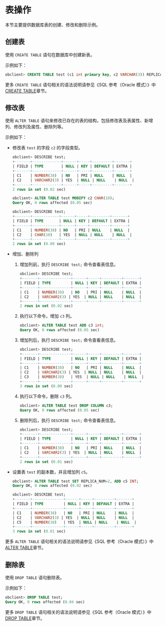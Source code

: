 表操作 
========================

本节主要提供数据库表的创建、修改和删除示例。

创建表 
------------------------

使用 `CREATE TABLE` 语句在数据库中创建新表。

示例如下：

```sql
obclient> CREATE TABLE test (c1 int primary key, c2 VARCHAR(3)) REPLICA_NUM = 3, PRIMARY_ZONE = 'zone1';
```



更多 `CREATE TABLE` 语句相关的语法说明请参见《SQL 参考（Oracle 模式）》中 [CREATE TABLE](t1988739.html#topic-1988739)章节。

修改表 
------------------------

使用 `ALTER TABLE` 语句来修改已存在的表的结构，包括修改表及表属性、新增列、修改列及属性、删除列等。

示例如下：

* 修改表 `test` 的字段 `c2` 的字段类型。

  ```sql
  obclient> DESCRIBE test;
  +-------+-------------+------+-----+---------+-------+
  | FIELD | TYPE        | NULL | KEY | DEFAULT | EXTRA |
  +-------+-------------+------+-----+---------+-------+
  | C1    | NUMBER(38)  | NO   | PRI | NULL    | NULL  |
  | C2    | VARCHAR2(3) | YES  | NULL | NULL    | NULL  |
  +-------+-------------+------+-----+---------+-------+
  2 rows in set (0.02 sec)
  
  obclient> ALTER TABLE test MODIFY c2 CHAR(10);
  Query OK, 0 rows affected (0.05 sec)
  
  obclient> DESCRIBE test;
  +-------+------------+------+-----+---------+-------+
  | FIELD | TYPE       | NULL | KEY | DEFAULT | EXTRA |
  +-------+------------+------+-----+---------+-------+
  | C1    | NUMBER(38) | NO   | PRI | NULL    | NULL  |
  | C2    | CHAR(10)   | YES  | NULL | NULL    | NULL  |
  +-------+------------+------+-----+---------+-------+
  2 rows in set (0.00 sec)
  ```

  

* 增加、删除列

  1. 增加列前，执行 `DESCRIBE test;` 命令查看表信息。

     ```sql
     obclient> DESCRIBE test;
     +-------+--------------+------+-----+---------+-------+
     | FIELD | TYPE         | NULL | KEY | DEFAULT | EXTRA |
     +-------+--------------+------+-----+---------+-------+
     | C1    | NUMBER(38)   | NO   | PRI | NULL    | NULL  |
     | C2    | VARCHAR2(3) | YES  | NULL | NULL    | NULL  |
     +-------+--------------+------+-----+---------+-------+
     2 rows in set (0.02 sec)
     ```

     
  
  2. 执行以下命令，增加 `c3` 列。

     ```sql
     obclient> ALTER TABLE test ADD c3 int;
     Query OK, 0 rows affected (0.05 sec)
     ```

     
  
  3. 增加列后，执行 `DESCRIBE test;` 命令查看表信息。

     ```sql
     obclient> DESCRIBE test;
     +-------+--------------+------+-----+---------+-------+
     | FIELD | TYPE         | NULL | KEY | DEFAULT | EXTRA |
     +-------+--------------+------+-----+---------+-------+
     | C1    | NUMBER(38)   | NO   | PRI | NULL    | NULL  |
     | C2    | VARCHAR2(3) | YES  | NULL | NULL    | NULL  |
     | C3    | NUMBER(38)   | YES  | NULL | NULL    | NULL  |
     +-------+--------------+------+-----+---------+-------+
     3 rows in set (0.00 sec)
     ```

     
  
  4. 执行以下命令，删除 `c3` 列。

     ```sql
     obclient> ALTER TABLE test DROP COLUMN c3;
     Query OK, 0 rows affected (0.05 sec)
     ```

     
  
  5. 删除列后，执行 `DESCRIBE test;` 命令查看表信息。

     ```sql
     obclient> DESCRIBE test;
     +-------+--------------+------+-----+---------+-------+
     | FIELD | TYPE         | NULL | KEY | DEFAULT | EXTRA |
     +-------+--------------+------+-----+---------+-------+
     | C1    | NUMBER(38)   | NO   | PRI | NULL    | NULL  |
     | C2    | VARCHAR2(3) | YES  | NULL | NULL    | NULL  |
     +-------+--------------+------+-----+---------+-------+
     2 rows in set (0.01 sec)
     ```

     
  

  

* 设置表 `test` 的副本数，并且增加列 `c5`。

  ```sql
  obclient> ALTER TABLE test SET REPLICA_NUM=2, ADD c5 INT;
  Query OK, 0 rows affected (0.02 sec)
  
  obclient> DESCRIBE test;
  +-------+--------------+------+-----+---------+-------+
  | FIELD | TYPE         | NULL | KEY | DEFAULT | EXTRA |
  +-------+--------------+------+-----+---------+-------+
  | C1    | NUMBER(38)   | NO   | PRI | NULL    | NULL  |
  | C2    | VARCHAR2(3) | YES  | NULL | NULL    | NULL  |
  | C5    | NUMBER(38)   | YES  | NULL | NULL    | NULL  |
  +-------+--------------+------+-----+---------+-------+
  3 rows in set (0.01 sec)
  ```

  




更多 `ALTER TABLE` 语句相关的语法说明请参见《SQL 参考（Oracle 模式）》中 [ALTER TABLE](t1988730.html#topic-1988730)章节。

删除表 
------------------------

使用 `DROP TABLE` 语句删除表。

示例如下：

```sql
obclient> DROP TABLE test;
Query OK, 0 rows affected (0.04 sec)
```



更多 `DROP TABLE` 语句相关的语法说明请参见《SQL 参考（Oracle 模式）》中 [DROP TABLE](t1988748.html#topic-1988748)章节。
